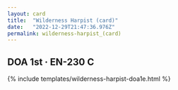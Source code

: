 ```yaml
---
layout: card
title:  "Wilderness Harpist (card)"
date:   "2022-12-29T21:47:36.976Z"
permalink: wilderness-harpist_(card)
---
```


## DOA 1st &middot; EN-230 C

{% include templates/wilderness-harpist-doa1e.html %}
